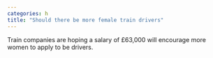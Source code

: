 ```yaml
---
categories: h
title: "Should there be more female train drivers"
---
```

Train companies are hoping a salary of £63,000 will encourage more women to apply to be drivers.